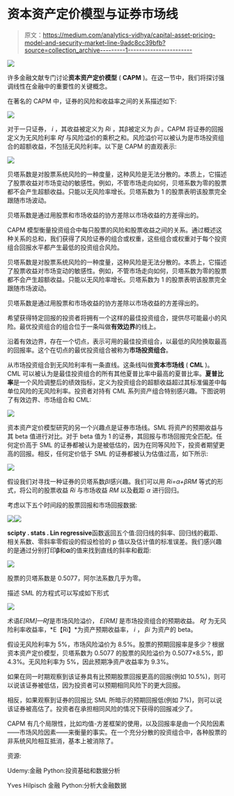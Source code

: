 # 资本资产定价模型与证券市场线

> 原文：<https://medium.com/analytics-vidhya/capital-asset-pricing-model-and-security-market-line-9adc8cc39bfb?source=collection_archive---------1----------------------->

![](img/86d07bf7f5d0d51a8b5777349f7bdcab.png)

许多金融文献专门讨论**资本资产定价模型** ( **CAPM** )。在这一节中，我们将探讨强调线性在金融中的重要性的关键概念。

在著名的 CAPM 中，证券的风险和收益率之间的关系描述如下:

![](img/df25105c67a69dbd63e36e97299c6804.png)

对于一只证券， *i* ，其收益被定义为 *Ri* ，其β被定义为 *βi* 。CAPM 将证券的回报定义为无风险利率 *Rf* 与风险溢价的乘积之和。风险溢价可以被认为是市场投资组合的超额收益，不包括无风险利率。以下是 CAPM 的直观表示:

![](img/fa924df79afd7689349eb85d30fb399b.png)

贝塔系数是对股票系统风险的一种度量，这种风险是无法分散的。本质上，它描述了股票收益对市场变动的敏感性。例如，不管市场走向如何，贝塔系数为零的股票都不会产生超额收益。只能以无风险率增长。贝塔系数为 1 的股票表明该股票完全跟随市场波动。

贝塔系数是通过用股票和市场收益的协方差除以市场收益的方差得出的。

CAPM 模型衡量投资组合中每只股票的风险和股票收益之间的关系。通过概述这种关系的总和，我们获得了风险证券的组合或权重，这些组合或权重对于每个投资组合回报水平都产生最低的投资组合风险。

贝塔系数是对股票系统风险的一种度量，这种风险是无法分散的。本质上，它描述了股票收益对市场变动的敏感性。例如，不管市场走向如何，贝塔系数为零的股票都不会产生超额收益。只能以无风险率增长。贝塔系数为 1 的股票表明该股票完全跟随市场波动。

贝塔系数是通过用股票和市场收益的协方差除以市场收益的方差得出的。

希望获得特定回报的投资者将拥有一个这样的最佳投资组合，提供尽可能最小的风险。最优投资组合的组合位于一条叫做**有效边界**的线上。

沿着有效边界，存在一个切点，表示可用的最佳投资组合，以最低的风险换取最高的回报率。这个在切点的最优投资组合被称为**市场投资组合**。

从市场投资组合到无风险利率有一条直线。这条线叫做**资本市场线** ( **CML** )。CML 可以被认为是最佳投资组合的所有其他夏普比率中最高的夏普比率。**夏普比率**是一个风险调整后的绩效指标，定义为投资组合的超额收益超过其标准偏差中每单位风险的无风险利率。投资者对持有 CML 系列资产组合特别感兴趣。下图说明了有效边界、市场组合和 CML:

![](img/8b4541d0604f00f251b4a442818ca96f.png)

资本资产定价模型研究的另一个兴趣点是证券市场线。SML 将资产的预期收益与其 beta 值进行对比。对于 beta 值为 1 的证券，其回报与市场回报完全匹配。任何定价高于 SML 的证券都被认为是被低估的，因为在同等风险下，投资者期望更高的回报。相反，任何定价低于 SML 的证券都被认为估值过高，如下所示:

![](img/5df10dcf9ece0b19ab7c1fe37c12a8b2.png)

假设我们对寻找一种证券的贝塔系数*βI*感兴趣。我们可以用 *Ri=α+βRM* 等式的形式，将公司的股票收益 *Ri* 与市场收益 *RM* 以及截距 *α* 进行回归。

考虑以下五个时间段的股票回报和市场回报数据:

![](img/2026abbf8aa2c95e26886ce9732be1f5.png)![](img/6fac416c53767c58565ceae5ae23eaae.png)

**scipty . stats . Lin regressive**函数返回五个值:回归线的斜率、回归线的截距、相关系数、零斜率零假设的假设检验的 p 值以及估计值的标准误差。我们感兴趣的是通过分别打印**β**和**α**的值来找到直线的斜率和截距:

![](img/9dd10f6f1aa4649b02210395971e4057.png)

股票的贝塔系数是 0.5077，阿尔法系数几乎为零。

描述 SML 的方程式可以写成如下形式

![](img/2232741a45ff318ba7d96c34e8d7e7d9.png)

术语*E[RM]—Rf*是市场风险溢价， *E[RM]* 是市场投资组合的预期收益。 *Rf* 为无风险利率收益率，*E【Ri】*为资产预期收益率， *i* ， *βi* 为资产的 beta。

假设无风险利率为 5%，市场风险溢价为 8.5%。股票的预期回报率是多少？根据资本资产定价模型，贝塔系数为 0.5077 的股票的风险溢价为 0.5077×8.5%，即 4.3%。无风险利率为 5%，因此预期净资产收益率为 9.3%。

如果在同一时期观察到该证券具有比预期股票回报更高的回报(例如 10.5%)，则可以说该证券被低估，因为投资者可以预期相同风险下的更大回报。

相反，如果观察到证券的回报比 SML 所暗示的预期回报低(例如 7%)，则可以说该证券被高估了。投资者在承担相同风险的情况下获得的回报减少了。

CAPM 有几个局限性，比如均值-方差框架的使用，以及回报率是由一个风险因素——市场风险因素——来衡量的事实。在一个充分分散的投资组合中，各种股票的非系统风险相互抵消，基本上被消除了。

资源:

Udemy:金融 Python:投资基础和数据分析

Yves Hilpisch 金融 Python:分析大金融数据